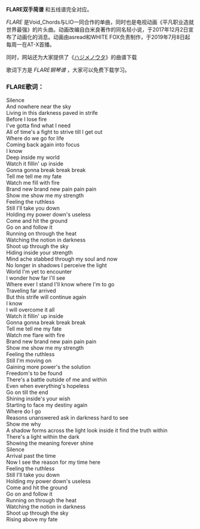 

**FLARE双手简谱** 和五线谱完全对应。

_FLARE_
是Void_Chords与LIO一同合作的单曲，同时也是电视动画《平凡职业造就世界最强》的片头曲。动画改编自白米良著作的同名轻小说，于2017年12月2日宣布了动画化的消息。动画由asread和WHITE
FOX负责制作，于2019年7月8日起每周一在AT-X首播。

同时，网站还为大家提供了《[ハジメノウタ](Music-10587-ハジメノウタ-平凡职业造就世界最强ED.html "ハジメノウタ")》的曲谱下载

歌词下方是 _FLARE钢琴谱_ ，大家可以免费下载学习。

### FLARE歌词：

Silence  
And nowhere near the sky  
Living in this darkness paved in strife  
Before I lose fire  
I've gotta find what I need  
All of time's a fight to strive till I get out  
Where do we go for life  
Coming back again into focus  
I know  
Deep inside my world  
Watch it fillin' up inside  
Gonna gonna break break break  
Tell me tell me my fate  
Watch me fill with fire  
Brand new brand new pain pain pain  
Show me show me my strength  
Feeling the ruthless  
Still I'll take you down  
Holding my power down's useless  
Come and hit the ground  
Go on and follow it  
Running on through the heat  
Watching the notion in darkness  
Shoot up through the sky  
Hiding inside your strength  
Mind ache stabbed through my soul and now  
No longer in shadows I perceive the light  
World I'm yet to encounter  
I wonder how far I'll see  
Where ever I stand I'll know where I'm to go  
Traveling far arrived  
But this strife will continue again  
I know  
I will overcome it all  
Watch it fillin' up inside  
Gonna gonna break break break  
Tell me tell me my fate  
Watch me flare with fire  
Brand new brand new pain pain pain  
Show me show me my strength  
Feeling the ruthless  
Still I'm moving on  
Gaining more power's the solution  
Freedom's to be found  
There's a battle outside of me and within  
Even when everything's hopeless  
Go on till the end  
Shining inside's your wish  
Starting to face my destiny again  
Where do I go  
Reasons unanswered ask in darkness hard to see  
Show me why  
A shadow forms across the light look inside it find the truth within  
There's a light within the dark  
Showing the meaning forever shine  
Silence  
Arrival past the time  
Now I see the reason for my time here  
Feeling the ruthless  
Still I'll take you down  
Holding my power down's useless  
Come and hit the ground  
Go on and follow it  
Running on through the heat  
Watching the notion in darkness  
Shoot up through the sky  
Rising above my fate

